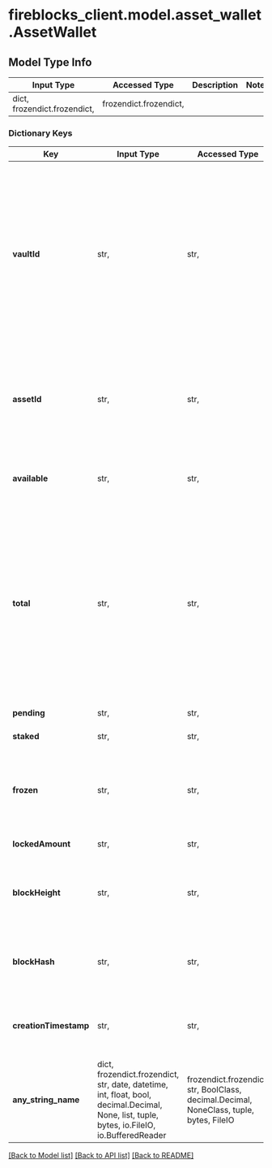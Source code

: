 # fireblocks_client.model.asset_wallet.AssetWallet

## Model Type Info
Input Type | Accessed Type | Description | Notes
------------ | ------------- | ------------- | -------------
dict, frozendict.frozendict,  | frozendict.frozendict,  |  | 

### Dictionary Keys
Key | Input Type | Accessed Type | Description | Notes
------------ | ------------- | ------------- | ------------- | -------------
**vaultId** | str,  | str,  | ID of the vault account. You can [get the vault account by this ID](https://developers.fireblocks.com/reference/get_vault-accounts-vaultaccountid) to retrieve vault properties such as its name, auto fueling, hidden on UI or customer reference ID. | [optional] 
**assetId** | str,  | str,  | ID of the asset. You can get more information about this asset by using the [supported assets API](https://developers.fireblocks.com/reference/get_supported-assets) | [optional] 
**available** | str,  | str,  | Available balance, available to use in a transaction. | [optional] 
**total** | str,  | str,  | Total balance at the asset wallet, as seen at the blockchain explorers. This includes balance available, and any kind of unavailable balance such as locked, frozen, or others. | [optional] 
**pending** | str,  | str,  | Pending balance. | [optional] 
**staked** | str,  | str,  | Staked balance. | [optional] 
**frozen** | str,  | str,  | Funds frozen due to the anti-money laundering policy at this workspace. | [optional] 
**lockedAmount** | str,  | str,  | Locked balance. | [optional] 
**blockHeight** | str,  | str,  | The height (number) of the block of the balance. Can by empty. | [optional] 
**blockHash** | str,  | str,  | The hash of the block of the balance. Can by empty. | [optional] 
**creationTimestamp** | str,  | str,  | Unix timestamp of the time the asset wallet was created. | [optional] 
**any_string_name** | dict, frozendict.frozendict, str, date, datetime, int, float, bool, decimal.Decimal, None, list, tuple, bytes, io.FileIO, io.BufferedReader | frozendict.frozendict, str, BoolClass, decimal.Decimal, NoneClass, tuple, bytes, FileIO | any string name can be used but the value must be the correct type | [optional]

[[Back to Model list]](../../README.md#documentation-for-models) [[Back to API list]](../../README.md#documentation-for-api-endpoints) [[Back to README]](../../README.md)

